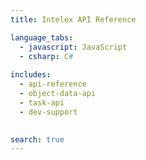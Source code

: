 ```yaml
---
title: Intelex API Reference

language_tabs:
  - javascript: JavaScript
  - csharp: C#
  
includes:
  - api-reference
  - object-data-api
  - task-api
  - dev-support

  
search: true
---
```


